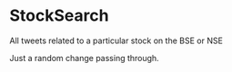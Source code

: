 StockSearch
===========

All tweets related to a particular stock on the BSE or NSE

Just a random change passing through.
